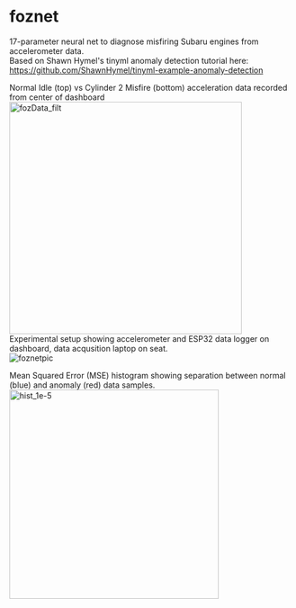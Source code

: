 # foznet
17-parameter neural net to diagnose misfiring Subaru engines from accelerometer data. <br>
Based on Shawn Hymel's tinyml anomaly detection tutorial here: https://github.com/ShawnHymel/tinyml-example-anomaly-detection <br>

Normal Idle (top) vs Cylinder 2 Misfire (bottom) acceleration data recorded from center of dashboard <br>
<img width="413" alt="fozData_filt" src="https://github.com/user-attachments/assets/49214c15-f97b-485c-b550-f51541f1bd46" /><br>
Experimental setup showing accelerometer and ESP32 data logger on dashboard, data acqusition laptop on seat. <br>
![foznetpic](https://github.com/user-attachments/assets/84b57be8-f12a-4bfb-8b99-6c5ddef34b66)<br>

Mean Squared Error (MSE) histogram showing separation between normal (blue) and anomaly (red) data samples. <br>
<img width="372" alt="hist_1e-5" src="https://github.com/user-attachments/assets/cb8f263c-c4e7-4e41-82bc-8c93410a1a23" />



